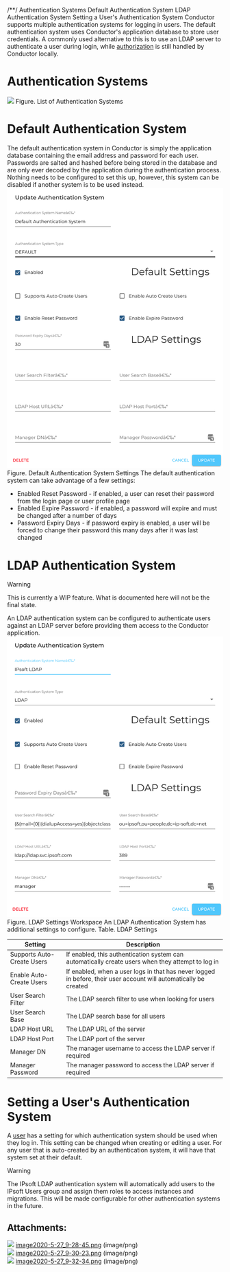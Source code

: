 /\*\*/ Authentication Systems Default Authentication System LDAP Authentication System Setting a User's Authentication System
Conductor supports multiple authentication systems for logging in users. The default authentication system uses Conductor's application database to store user credentials. A commonly used alternative to this is to use an LDAP server to authenticate a user during login, while [authorization](Authorization%20Guide) is still handled by Conductor locally. 
# Authentication Systems
![](attachments/32510212/32510213.png)
Figure. List of Authentication Systems
# Default Authentication System
The default authentication system in Conductor is simply the application database containing the email address and password for each user. Passwords are salted and hashed before being stored in the database and are only ever decoded by the application during the authentication process. Nothing needs to be configured to set this up, however, this system can be disabled if another system is to be used instead.
![](attachments/32510212/32510214.png)
Figure. Default Authentication System Settings
The default authentication system can take advantage of a few settings:
-   Enabled Reset Password - if enabled, a user can reset their password from the login page or user profile page
-   Enabled Expire Password - if enabled, a password will expire and must be changed after a number of days
-   Password Expiry Days - if password expiry is enabled, a user will be forced to change their password this many days after it was last changed
# LDAP Authentication System
> [!warning]  
>
> This is currently a WIP feature. What is documented here will not be the final state.

An LDAP authentication system can be configured to authenticate users against an LDAP server before providing them access to the Conductor application. 
![](attachments/32510212/32510215.png)
Figure. LDAP Settings Workspace
An LDAP Authentication System has additional settings to configure.
Table. LDAP Settings

| Setting | Description |
| ----|----|
| Supports Auto-Create Users | If enabled, this authentication system can automatically create users when they attempt to log in |
| Enable Auto-Create Users | If enabled, when a user logs in that has never logged in before, their user account will automatically be created |
| User Search Filter | The LDAP search filter to use when looking for users |
| User Search Base | The LDAP search base for all users |
| LDAP Host URL | The LDAP URL of the server |
| LDAP Host Port | The LDAP port of the server |
| Manager DN | The manager username to access the LDAP server if required |
| Manager Password | The manager password to access the LDAP server if required |

# Setting a User's Authentication System
A [user](Authorization%20Guide) has a setting for which authentication system should be used when they log in. This setting can be changed when creating or editing a user. For any user that is auto-created by an authentication system, it will have that system set at their default.
> [!warning]  
>
> The IPsoft LDAP authentication system will automatically add users to the IPsoft Users group and assign them roles to access instances and migrations. This will be made configurable for other authentication systems in the future.

## Attachments:
![](images/icons/bullet_blue.gif) [image2020-5-27_9-28-45.png](attachments/32510212/32510213.png) (image/png)  
![](images/icons/bullet_blue.gif) [image2020-5-27_9-30-23.png](attachments/32510212/32510214.png) (image/png)  
![](images/icons/bullet_blue.gif) [image2020-5-27_9-32-34.png](attachments/32510212/32510215.png) (image/png)  
